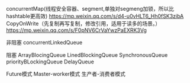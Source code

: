 concurrentMap(线程安全容器、segment,单独对segmeng加锁，所以比hashtable更高效)
https://mp.weixin.qq.com/s/d4-u0vHLT6_Hh0fSK3zibA
CopyOnWrite（先复制再写复制，修改引用，适用于读多的场景。）
https://mp.weixin.qq.com/s/F0pNV6CrVaYwzPaEXRK3Vg

非阻塞
concurrentLinkedQueue

阻塞
ArrayBlocingQueue
LinedBlockingQueue
SynchronousQueue
priorityBLockingQueue
DelayQueue

Future模式
Master-worker模式
生产者-消费者模式